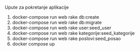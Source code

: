 Upute za pokretanje aplikacije
1. docker-compose run web rake db:create
2. docker-compose run web rake db:migrate
3. docker-compose run web rake user:seed_user   
4. docker-compose run web rake kategorije:seed_kategorije
5. docker-compose run web rake poslovi:seed_posao  
6. docker compose up
      

         


